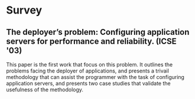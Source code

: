 Survey
=
The deployer’s problem: Configuring application servers for performance and reliability. (ICSE '03)
-
This paper is the first work that focus on this problem. It outlines the problems facing the deployer of applications, and presents a trivail methodology that can assist the programmer with the task of configuring application servers, and presents two case studies that validate the usefulness of the methodology. 

